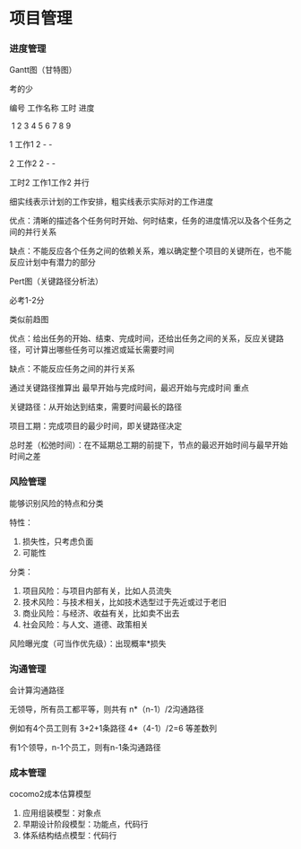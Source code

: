 # 项目管理

### 进度管理

Gantt图（甘特图）

考的少

编号  工作名称  工时    进度

​                                         1   2  3  4 5 6 7 8 9 

1       工作1         2           -    - 

2       工作2         2                -   -

工时2 工作1工作2 并行

细实线表示计划的工作安排，粗实线表示实际对的工作进度



优点：清晰的描述各个任务何时开始、何时结束，任务的进度情况以及各个任务之间的并行关系

缺点：不能反应各个任务之间的依赖关系，难以确定整个项目的关键所在，也不能反应计划中有潜力的部分



Pert图（关键路径分析法）

必考1-2分

类似前趋图

优点：给出任务的开始、结束、完成时间，还给出任务之间的关系，反应关键路径，可计算出哪些任务可以推迟或延长需要时间

缺点：不能反应任务之间的并行关系



通过关键路径推算出 最早开始与完成时间，最迟开始与完成时间 重点

关键路径：从开始达到结束，需要时间最长的路径

项目工期：完成项目的最少时间，即关键路径决定

总时差（松弛时间）：在不延期总工期的前提下，节点的最迟开始时间与最早开始时间之差



### 风险管理

能够识别风险的特点和分类

特性：

1. 损失性，只考虑负面
2. 可能性

分类：

1. 项目风险：与项目内部有关，比如人员流失
2. 技术风险：与技术相关，比如技术选型过于先近或过于老旧
3. 商业风险：与经济、收益有关，比如卖不出去
4. 社会风险：与人文、道德、政策相关

风险曝光度（可当作优先级）：出现概率*损失





### 沟通管理

会计算沟通路径

无领导，所有员工都平等，则共有 n*（n-1）/2沟通路径

例如有4个员工则有  3+2+1条路径   4*（4-1）/2=6 等差数列



有1个领导，n-1个员工，则有n-1条沟通路径



### 成本管理

cocomo2成本估算模型

1. 应用组装模型：对象点
2. 早期设计阶段模型：功能点，代码行
3. 体系结构结点模型：代码行











